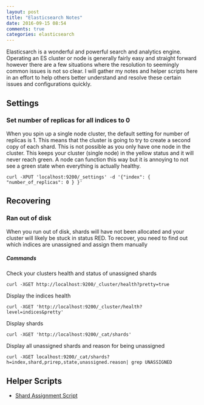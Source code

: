 ```yaml
---
layout: post
title: "Elasticsearch Notes"
date: 2016-09-15 08:54
comments: true
categories: elasticsearch
---
```


Elasticsarch is a wonderful and powerful search and analytics engine. Operating an ES cluster or node is generally fairly easy and straight forward however there are a few situations where the resolution to seemingly common issues is not so clear. I will gather my notes and helper scripts here in an effort to help others better understand and resolve these certain issues and configurations quickly.

## Settings
### Set number of replicas for all indices to 0
When you spin up a single node cluster, the default setting for number of replicas is 1. This means that the cluster is going to try to create a second copy of each shard. This is not possible as you only have one node in the cluster. This keeps your cluster (single node) in the yellow status and it will never reach green. A node can function this way but it is annoying to not see a green state when everything is actually healthy.

```
curl -XPUT 'localhost:9200/_settings' -d '{"index": { "number_of_replicas": 0 } }'
```

## Recovering
### Ran out of disk
When you run out of disk, shards will have not been allocated and your cluster will likely be stuck in status RED. To recover, you need to find out which indices are unassigned and assign them manually

##### Commands

Check your clusters health and status of unassigned shards
```
curl -XGET http://localhost:9200/_cluster/health?pretty=true
```

Display the indices health
```
curl -XGET 'http://localhost:9200/_cluster/health?level=indices&pretty'
```

Display shards
```
curl -XGET 'http://localhost:9200/_cat/shards'
```

Display all unassigned shards and reason for being unassigned
```
curl -XGET localhost:9200/_cat/shards?h=index,shard,prirep,state,unassigned.reason| grep UNASSIGNED
```

## Helper Scripts
  + [Shard Assignment Script](https://github.com/phutchins/elk-helpers/raw/master/scripts/assign_shard.sh)
